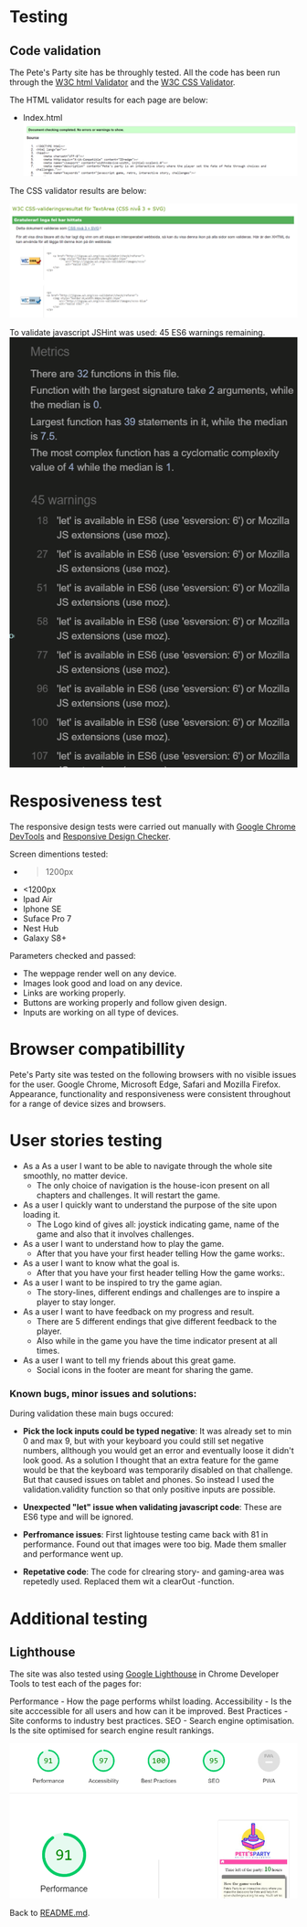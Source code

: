 # Testing

## Code validation

The Pete's Party site has be throughly tested. All the code has been run through the [W3C html Validator](https://validator.w3.org/) and the [W3C CSS Validator](https://jigsaw.w3.org/css-validator/).

The HTML validator results for each page are below:

* Index.html
![Validatione Index.html](./assets/readme-images/htmlvalidation.PNG)

The CSS validator results are below:

![Css validation](./assets/readme-images/cssvalidation.PNG)

To validate javascript JSHint was used:
45 ES6 warnings remaining.
![Javascript-validation](./assets/readme-images/jshint.PNG)

# Resposiveness test
The responsive design tests were carried out manually with [Google Chrome DevTools](https://developer.chrome.com/docs/devtools/) and [Responsive Design Checker](https://responsivedesignchecker.com/).

Screen dimentions tested:
* >1200px
* <1200px
* Ipad Air
* Iphone SE
* Suface Pro 7
* Nest Hub
* Galaxy S8+

Parameters checked and passed:
* The weppage render well on any device.
* Images look good and load on any device.
* Links are working properly.
* Buttons are working properly and follow given design.
* Inputs are working on all type of devices.

# Browser compatibillity
Pete's Party site was tested on the following browsers with no visible issues for the user. Google Chrome, Microsoft Edge, Safari and Mozilla Firefox. Appearance, functionality and responsiveness were consistent throughout for a range of device sizes and browsers.

# User stories testing
* As a As a user I want to be able to navigate through the whole site smoothly, no matter device.
    * The only choice of navigation is the house-icon present on all chapters and challenges. It will restart the game.
* As a user I quickly want to understand the purpose of the site upon loading it.
    * The Logo kind of gives all: joystick indicating game, name of the game and also that it involves challenges.
* As a user I want to understand how to play the game.
    * After that you have your first header telling How the game works:.
* As a user I want to know what the goal is.
    * After that you have your first header telling How the game works:.
* As a user I want to be inspired to try the game agian.
    * The story-lines, different endings and challenges are to inspire a player to stay longer.
* As a user I want to have feedback on my progress and result.
    * There are 5 different endings that give different feedback to the player.
    * Also while in the game you have the time indicator present at all times.
* As a user I want to tell my friends about this great game.
    * Social icons in the footer are meant for sharing the game.
  

### Known bugs, minor issues and solutions:

During validation these main bugs occured:
* **Pick the lock inputs could be typed negative**: It was already set to min 0 and max 9, but with your keyboard you could still set negative numbers, allthough you would get an error and eventually loose it didn't look good. As a solution I thought that an extra feature for the game would be that the keyboard was temporarily disabled on that challenge. But that caused issues on tablet and phones. So instead I used the validation.validity function so that only positive inputs are possible.

* **Unexpected "let" issue when validating javascript code**: These are ES6 type and will be ignored.

* **Perfromance issues**: First lightouse testing came back with 81 in performance. Found out that images were too big. Made them smaller and performance went up.

* **Repetative code**: The code for clrearing story- and gaming-area was repetedly used. Replaced them wit a clearOut -function.


# Additional testing

## Lighthouse
The site was also tested using [Google Lighthouse](https://developer.chrome.com/docs/lighthouse/overview/) in Chrome Developer Tools to test each of the pages for:

Performance - How the page performs whilst loading.
Accessibility - Is the site acccessible for all users and how can it be improved.
Best Practices - Site conforms to industry best practices.
SEO - Search engine optimisation. Is the site optimised for search engine result rankings.

![Lighthouse report on Home-page](./assets/readme-images/lighthouse.png)

Back to [README.md](./README.md).